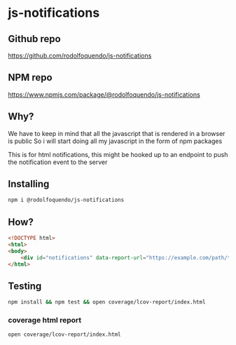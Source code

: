 # js-notifications

## Github repo

<https://github.com/rodolfoquendo/js-notifications>

## NPM repo

<https://www.npmjs.com/package/@rodolfoquendo/js-notifications>

## Why?

We have to keep in mind that all the javascript that is rendered in a browser is public
So i will start doing all my javascript in the form of npm packages

This is for html notifications, this might be hooked up to an endpoint to push the notification event to the server

## Installing

```bash
npm i @rodolfoquendo/js-notifications
```

## How?

```html
<!DOCTYPE html>
<html>
<body>
    <div id="notifications" data-report-url="https://example.com/path/to/listener" data></div>    
</html>
```

## Testing

```bash
npm install && npm test && open coverage/lcov-report/index.html
```

### coverage html report

```bash
open coverage/lcov-report/index.html
```
